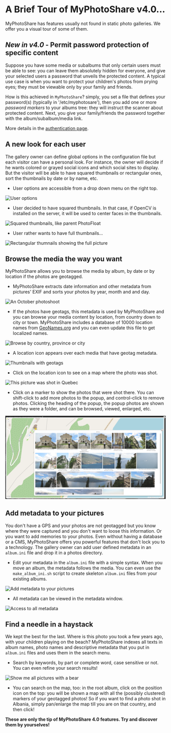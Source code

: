 # A Brief Tour of MyPhotoShare v4.0...

MyPhotoShare has features usually not found in static photo galleries. We offer you a visual tour of some of them.

## *New in v4.0* - Permit password protection of specific content

Suppose you have some media or subalbums that only certain users must be able to see: you can leave them absolutely hidden for everyone, and give your selected users a password that unveils the protected content. A typical use case is when you want to protect your children's photos from prying eyes; they must be viewable only by your family and friends.

How is this achieved in `MyPhotoShare`? simply, you set a file that defines your password(s) (typically in '/etc/myphotosare'), then you add one or more _password markers_ to your albums tree: they will instruct the scanner about protected content. Next, you give your family/friends the password together with the album/subalbum/media link.

More details in the [authentication page](doc/Authentication.md).

## A new look for each user

The gallery owner can define global options in the configuration file but each visitor can have a personal look. For instance, the owner will decide if he wants colored or grayed social icons and which social sites to display. But the visitor will be able to have squared thumbnails or rectangular ones, sort the thumbnails by date or by name, etc.

* User options are accessible from a drop down menu on the right top.

![User options](img/myphotoshare-3.4-user-options.png)

* User decided to have squared thumbnails. In that case, if OpenCV is installed on the server, it will be used to center faces in the thumbnails.

![Squared thumbnails, like parent PhotoFloat](img/myphotoshare-3.4-user-options-squared-thumbnails-fr.png)

* User rather wants to have full thumbnails...

![Rectangular thumnails showing the full picture](img/myphotoshare-3.4-user-options-rectangle-thumbnails-fr.png)


## Browse the media the way you want

MyPhotoShare allows you to browse the media by album, by date or by location if the photos are geotagged.

* MyPhotoShare extracts date information and other metadata from pictures' EXIF and sorts your photos by year, month and and day.

![An October photoshoot](img/myphotoshare-3.4-browse-by-date-fr.png)

* If the photos have geotags, this metadata is used by MyPhotoShare and you can browse your media content by location, from country down to city or town. MyPhotoShare includes a database of 10000 location names from [GeoNames.org](https://www.geonames.org/) and you can even update this file to get localized names.

![Browse by country, province or city](img/myphotoshare-3.4-browse-by-location-fr.png)

* A location icon appears over each media that have geotag metadata.

![Thumbnails with geotags](img/myphotoshare-3.4-geotags-fr.png)

* Click on the location icon to see on a map where the photo was shot.

![This picture was shot in Quebec](img/myphotoshare-3.4-show-location-osm.png)

* Click on a marker to show the photos that were shot there. You can shift-click to add more photos to the popup, and control-click to remove photos. Clicking the heading of the popup, the popup photos are shown as they were a folder, and can be browsed, viewed, enlarged, etc.

![Map with a popup activated clicking on a marker](img/myphotoshare-3.8-map-and-popup.png)


## Add metadata to your pictures

You don't have a GPS and your photos are not geotagged but you know where they were captured and you don't want to loose this information. Or you want to add memories to your photos. Even without having a database or a CMS, MyPhotoShare offers you powerful features that don't lock you to a technology. The gallery owner can add user defined metadata in an `album.ini` file and drop it in a photos directory.

* Edit your metadata in the `album.ini` file with a simple syntax. When you move an album, the metadata follows the media. You can even use the `make_album_ini.sh` script to create skeleton `album.ini` files from your existing albums.

![Add metadata to your pictures](img/myphotoshare-3.4-album-ini-fr.png)

* All metadata can be viewed in the metadata window.

![Access to all metadata](img/myphotoshare-3.4-metadata-fr.png)


## Find a needle in a haystack

We kept the best for the last. Where is this photo you took a few years ago, with your children playing on the beach? MyPhotoShare indexes all texts in album names, photo names and descriptive metadata that you put in `album.ini` files and uses them in the search menu.

* Search by keywords, by part or complete word, case sensitive or not. You can even refine your search results!

![Show me all pictures with a bear](img/myphotoshare-3.4-search-ours-fr.png)

* You can search on the map, too: in the root album, click on the position icon on the top: you will be shown a map with all the (possibly clustered) markers of your geotagged photos! So if you want to find a photo shot in Albania, simply pan/enlarge the map till you are on that country, and then click!


**These are only the tip of MyPhotoShare 4.0 features. Try and discover them by yourselves!**
